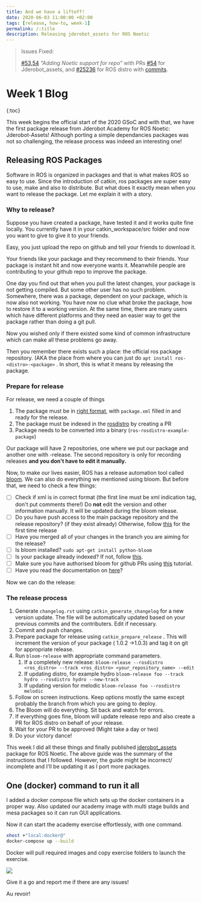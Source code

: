 ```yaml
---
title: And we have a liftoff!
date: 2020-06-03 11:00:00 +02:00
tags: [release, how-to, week-1]
permalink: /:title
description: Releasing jderobot_assets for ROS Noetic
---
```

> Issues Fixed:
>
> [#53,54](https://github.com/JdeRobot/assets/pull/53) _"Adding Noetic support for repo"_ with PRs [#54](https://github.com/JdeRobot/assets/pull/54) for Jderobot_assets,
> and [#25236](https://github.com/ros/rosdistro/pull/25236) for ROS distro with [commits](https://github.com/JdeRobot/assets-release/commits?author=shreyasgokhale).

# Week 1 Blog


{:toc}

This week begins the official start of the 2020 GSoC and with that, we have the first package release from Jderobot Academy for ROS Noetic: Jderobot-Assets! Although porting a simple dependancies packages was not so challenging, the release process was indeed an interesting one!

## Releasing ROS Packages

Software in ROS is organized in packages and that is what makes ROS so easy to use. Since the introduction of catkin, ros packages are super easy to use, make and also to distribute. But what does it exactly mean when you want to release the package. Let me explain it with a story.

### Why to release?

Suppose you have created a package, have tested it and it works quite fine locally. You currently have it in your catkin_workspace/src folder and now you want to give to give it to your friends.

Easy, you just upload the repo on github and tell your friends to download it.

Your friends like your package and they recommend to their friends. Your package is instant hit and now everyone wants it. Meanwhile people are contributing to your github repo to improve the package. 

One day you find out that when you pull the latest changes, your package is not getting compiled. But some other user has no such problem. Somewhere, there was a package, dependent on your package, which is now also not working. You have now no clue what broke the package, how to restore it to a working version. At the same time, there are many users which have different platforms and they need an easier way to get the package rather than doing a git pull. 

Now you wished only if there existed some kind of common infrastructure which can make all these problems go away.

Then you remember there exists such a place: the official ros package repository. (AKA the place from where you can just do  `apt install ros-<distro>-<package>` . In short, this is what it means by releasing the package.

### Prepare for release

For release, we need a couple of things

1. The package must be in [right format](http://wiki.ros.org/ROS/Tutorials/CreatingPackage), with `package.xml` filled in and ready for the release.
2. The package must be indexed in the [rosdistro](https://github.com/ros/rosdistro) by creating a PR
3. Package needs to be converted into a binary (`ros-rosdistro-example-package`)

Our package will have 2 repositories, one where we put our package and another one with <package-name>-release. The second repository is only for recording releases **and you don't have to edit it manually.**

Now, to make our lives easier, ROS has a release automation tool called [bloom](http://wiki.ros.org/bloom). We can also do everything we mentioned using bloom. But before that, we need to check a few things:

- [ ]  Check if xml is in correct format (the first line must be xml indication tag, don't put comments there!) Do **not** edit the version and other information manually. It will be updated during the bloom release.
- [ ]  Do you have push access to the main package repository and the release repository? (if they exist already) Otherwise, follow [this](http://wiki.ros.org/bloom/Tutorials/FirstTimeRelease) for the first time release
- [ ]  Have you merged all of your changes in the branch you are aiming for the release?
- [ ]  Is bloom installed? `sudo apt-get install python-bloom`
- [ ]  Is your package already indexed? If not, follow [this](http://wiki.ros.org/rosdistro/Tutorials/Indexing%20Your%20ROS%20Repository%20for%20Documentation%20Generation).
- [ ]  Make sure you have authorised bloom for github PRs using [this](http://wiki.ros.org/bloom/Tutorials/GithubManualAuthorization) tutorial.
- [ ]  Have you read the documentation on [here](http://wiki.ros.org/bloom)?

Now we can do the release:


### The release process
1. Generate `changelog.rst` using `catkin_generate_changelog` for a new version update. The file will be automatically updated based on your previous commits and the contributers. Edit if necessary.   
2. Commit and push changes.
3. Prepare package for release using `catkin_prepare_release` . This will increment the version of your package ( 1.0.2 →1.0.3) and tag it on git for appropriate release. 
4. Run `bloom-release` with appropriate command parameters. 
    1. If a completely new release: `bloom-release --rosdistro <ros_distro> --track <ros_distro> <your_repository_name> --edit`
    2. If updating distro, for example hydro `bloom-release foo --track hydro --rosdistro hydro --new-track`
    3. If updating version for melodic `bloom-release foo --rosdistro melodic` 
5. Follow on screen instructions. Keep options mostly the same except probably the branch from which you are going to deploy.
6. The Bloom will do everything. Sit back and watch for errors. 
7. If everything goes fine, bloom will update release repo and also create a PR for ROS distro on behalf of your release. 
8. Wait for your PR to be approved (Might take a day or two)
9. Do your victory dance!

This week I did all these things and finally published [jderobot_assets](https://github.com/JdeRobot/assets) package for ROS Noetic. The above guide was the summary of the instructions that I followed. However, the guide might be incorrect/ incomplete and I'll be updating it as I port more packages.  

## One (docker) command to run it all

I added a docker compose file which sets up the docker containers in a proper way. Also updated our academy image with multi stage builds and mesa packages so it can run GUI applications. 

Now it can start the academy exercise effortlessly, with one command. 

```bash
xhost +"local:docker@" 
docker-compose up --build
```

Docker will pull required images and copy exercise folders to launch the exercise. 

![](assets/blog-images/week-1/amazon-warehouse.png)

Give it a go and report me if there are any issues!


Au revoir!
